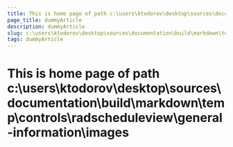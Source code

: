 ```yaml
---
title: This is home page of path c:\users\ktodorov\desktop\sources\documentation\build\markdown\temp\controls\radscheduleview\general-information\images
page_title: dummyArticle
description: dummyArticle
slug: c:\users\ktodorov\desktop\sources\documentation\build\markdown\temp\controls\radscheduleview\general-information\images
tags: dummyArticle
---
```

# This is home page of path c:\users\ktodorov\desktop\sources\documentation\build\markdown\temp\controls\radscheduleview\general-information\images
